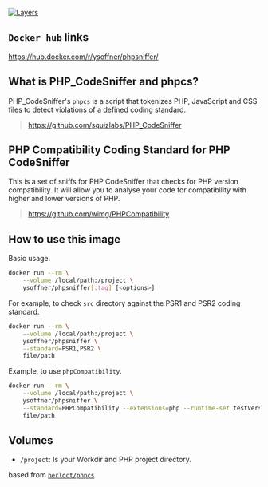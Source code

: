 [![Layers](https://images.microbadger.com/badges/image/ysoffner/phpsniffer.svg)](https://microbadger.com/images/ysoffner/phpsniffer "Get your own image badge on microbadger.com")

## `Docker hub` links
https://hub.docker.com/r/ysoffner/phpsniffer/

## What is PHP_CodeSniffer and phpcs?

PHP_CodeSniffer's `phpcs` is a script that tokenizes PHP, JavaScript and CSS files to detect violations of a defined coding standard.

> https://github.com/squizlabs/PHP_CodeSniffer

## PHP Compatibility Coding Standard for PHP CodeSniffer

This is a set of sniffs for PHP CodeSniffer that checks for PHP version compatibility. It will allow you to analyse your code for compatibility with higher and lower versions of PHP.

> https://github.com/wimg/PHPCompatibility


## How to use this image

Basic usage.

```sh
docker run --rm \
    --volume /local/path:/project \
    ysoffner/phpsniffer[:tag] [<options>]
```

For example, to check `src` directory against the PSR1 and PSR2 coding standard.

```sh
docker run --rm \
    --volume /local/path:/project \
    ysoffner/phpsniffer \
    --standard=PSR1,PSR2 \
    file/path
```


Example, to use `phpCompatibility`.

```sh
docker run --rm \
    --volume /local/path:/project \
    ysoffner/phpsniffer \
    --standard=PHPCompatibility --extensions=php --runtime-set testVersion 7.1 \
    file/path
```
## Volumes

* `/project`: Is your Workdir and PHP project directory.
 
 based from [`herloct/phpcs`](https://github.com/herloct/docker-phpcs)
